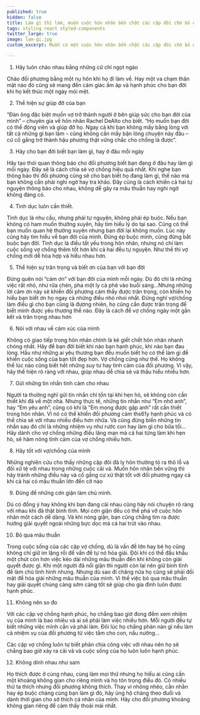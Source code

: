 ```yaml
---
published: true
hidden: false
title: Làm gì thì làm, muốn cuộc hôn nhân bền chặt các cặp đôi chớ bỏ qua những điều này
tags: styling react styled-components
twitter_large: true
image: lam-gi.jpg
custom_excerpt: Muốn có một cuộc hôn nhân bền chặt các cặp đôi chớ bỏ qua những điều này.

---
```


1. Hãy luôn chào nhau bằng những cử chỉ ngọt ngào

Chào đối phương bằng một nụ hôn khi họ đi làm về. Hay một va chạm thân mật nào đó cũng sẽ mang đến cảm giác ấm áp và hạnh phúc cho bạn đời khi họ kết thúc một ngày mỏi mệt.

2. Thể hiện sự giúp đỡ của bạn

“Đàn ông đặc biệt muốn vợ trở thành người ở bên giúp sức cho bạn đời của mình” – chuyên gia về hôn nhân Rachel DeAlto cho biết. “Họ muốn bạn đời có thể động viên và giúp đỡ họ. Ngay cả khi bạn không mấy bằng lòng với tất cả những gì bạn làm – cũng không cần mấy bận lòng chuyện này đâu – cứ cố gắng trở thành hậu phương thật vững chắc cho chồng là được”.

3. Hãy cho bạn đời biết bạn làm gì, hay ở đâu mỗi ngày

Hãy tạo thói quan thông báo cho đối phương biết bạn đang ở đâu hay làm gì mổi ngày. Đây sẽ là cách chia sẻ vợ chồng hiệu quả nhất. Khi nghe bạn thông báo thì đối phương cũng sẽ cho bạn biết họ đang làm gì, thế nào mà bạn không cần phải nghi ngờ hay tra khảo. Đây cũng là cách khiến cả hai tự nguyện thông báo cho nhau, không dễ gây ra mâu thuẫn hay nghi ngờ không đáng có.

4. Tình dục luôn cần thiết.

Tình dục là nhu cầu, nhưng phải tự nguyện, không phải ép buộc. Nếu bạn không có ham muốn thường xuyên, hãy tìm hiểu lý do tại sao. Cũng có thể bạn muốn quan hệ thường xuyên nhưng bạn đời lại không muốn. Lúc này cũng hãy tìm hiểu về bạn đời của mình. Đừng ép buộc mình, cũng đừng bắt buộc bạn đời. Tình dục là điều tất yếu trong hôn nhân, nhưng nó chỉ làm cuộc sống vợ chồng thêm tốt hơn khi cả hai đều tự nguyện. Như thế thì vợ chồng mới dễ hòa hợp và hiểu nhau hơn.

5. Thể hiện sự trân trọng và biết ơn của bạn với bạn đời

Đừng quên nói “cảm ơn” với bạn đời của mình mỗi ngày. Dù đó chỉ là những việc rất nhỏ, như rữa chén, pha một ly cà phê vào buổi sáng…Nhưng những lời cảm ơn này sẽ khiến đối phương cảm thấy được trân trọng, còn khiến họ hiểu bạn biết ơn họ ngay cả những điều nhỏ nhoi nhất. Đừng nghĩ vợ/chồng làm điều gì cho bạn cũng là đương nhiên, họ cũng cần được trân trọng để biết mình được yêu thương thế nào. Đây là cách để vợ chồng ngày một gắn kết và trân trọng nhau hơn

6. Nói với nhau về cảm xúc của mình

Không có giao tiếp trong hôn nhân chính là kẻ giết chết hôn nhân nhanh chóng nhất. Hãy để bạn đời biết khi nào bạn hạnh phúc, khi nào bạn đau lòng. Hầu như những ai yêu thương bạn đều muốn biết họ có thể làm gì để khiến cuộc sống của bạn tốt đẹp hơn. Vợ chồng cũng như thế. Họ không thể lúc nào cũng biết hết những suy tư hay tình cảm của đối phương. Vì vậy, hãy thể hiện rõ ràng với nhau, giúp nhau dễ chia sẻ và thấu hiểu nhiều hơn.

7. Gửi những tin nhắn tình cảm cho nhau

Người ta thường nghĩ gửi tin nhắn chỉ tồn tại khi hẹn hò, sẽ không còn cần thiết khi đã về một nhà. Nhưng thực tế, những tin nhắn như “Em nhớ anh”, hay “Em yêu anh”, cũng có khi là “Em mong được gặp anh” rất cần thiết trong hôn nhân. Vì nó có thể khiến đối phương cảm ths61y hạnh phúc và có thể chia sẻ với nhau nhiều điều hơn nhữa. Và cũng đừng biến những tin nhắn sau đó chỉ là những nhiệm vụ như rước con hay làm gì cho bữa tối…Hãy dành cho vợ chồng những điều lãng mạn mà cả hai từng làm khi hẹn hò, sẽ hâm nóng tình cảm của vợ chồng nhiều hơn.

8. Hãy tốt với vợ/chồng của mình

Những nghiên cứu cho thấy những cặp đôi đã ly hôn thường tỏ ra thô lỗ và đối xử tệ với nhau trong những cuộc cãi vả. Muốn hôn nhân bền vững thì hãy tránh những điều này và cố gắng cư xử thật tốt với đối phương ngay cả khi cả hai có mâu thuẫn lớn đến cỡ nào

9. Đừng để những cơn giận làm chủ mình.

Dù có đồng ý hay không khi bạn đang cãi nhau cũng hãy nói chuyện rõ ràng với nhau khi đã thật bình tĩnh. Mọi cơn giận đều có thể phá vỡ cuộc hôn nhân một cách dễ dàng. Và khi nóng giận, bạn cũng chẳng tìm ra được hướng giải quyết ngoài những bực dọc mà cả hai trút vào nhau.

10. Bỏ qua mâu thuẫn

Trong cuộc sống của các cặp vợ chồng, dù là vấn đề lớn hay bé họ cũng không chỉ giữ im lặng rồi để vấn đề tự nó hóa giải. Đôi khi có thể đấu khẩu một chút còn hơn việc kéo dài những mâu thuẫn đến khi không còn giải quyết được gì. Khi một người đã nổi giận thì người còn lại nên giữ bình tĩnh để làm chủ tình hình nhưng. Nhưng dù sao đi chăng nữa họ cũng sẽ phải đối mặt để hóa giải những mâu thuẫn của mình. Vì thế việc bỏ qua mâu thuẫn hay giải quyết chúng càng sớm càng tốt sẽ giúp cho gia đình luôn được hạnh phúc.

11. Không nên so đo

Với các cặp vợ chồng hạnh phúc, họ chẳng bao giờ đong đếm xem nhiệm vụ của mình là bao nhiêu và ai sẽ phải làm việc nhiều hơn. Mỗi người đều tự biết những việc mình cần và phải làm. Đôi lúc họ chẳng phàn nàn gì nếu làm cả nhiệm vụ của đối phương từ việc tắm cho con, nấu nướng…

Các cặp vợ chồng luôn tự biết phân chia công việc với nhau nên họ sẽ chẳng bao giờ xảy ra cãi vã và cuộc sống của họ luôn luôn hạnh phúc.

12. Không dính nhau như sam

Họ thích được ở cùng nhau, cùng làm mọi thứ nhưng họ hiểu ai cũng cần một khoảng không gian cho riêng mình và họ tôn trọng điều đó. Có nhiều thứ ta thích nhưng đối phương không thích. Thay vì nhõng nhẽo, cằn nhằn hay ép buộc chàng cùng bạn làm gì đó, hãy ủng hộ chàng theo đuổi và dành thời gian cho sở thích cá nhân của mình. Hãy cho đối phương khoảng không gian riêng để cảm thấy thoải mái nhất.